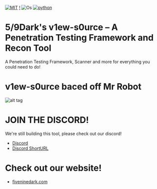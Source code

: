 [![MIT](https://img.shields.io/packagist/l/doctrine/orm.svg)](https://github.com/CRO-THEHACKER/v1ew-s0urce/blob/master/LICENSE)
[!](https://img.shields.io/twitter/url?url=https%3A%2F%2Fgithub.com%2FCRO-THEHACKER%2Fv1ew-s0urce)
![Os](https://img.shields.io/badge/Platform-Linux%20%7C%20OSX%20%7C%20Windows%20%7C%20Android-orange.svg)
[![python](https://img.shields.io/badge/python-3-brightgreen.svg)](https://www.python.org/downloads/release/python-381/)
# 5/9Dark's v1ew-s0urce – A Penetration Testing Framework and Recon Tool
A Penetration Testing Framework, Scanner and more for everything you could need to do!
# v1ew-s0urce baced off Mr Robot
![alt tag](http://nikolaskama.me/content/images/2016/07/mr-robot-1.gif)

# JOIN THE DISCORD!
We're still building this tool, please check out our discord!
+ [Discord](https://discord.gg/BaBpuPn)
+ [Discord ShortURL](https://59dark.ml/discord)

# Check out our website!

+ [fiveninedark.com](https://fiveninedark.com/)
